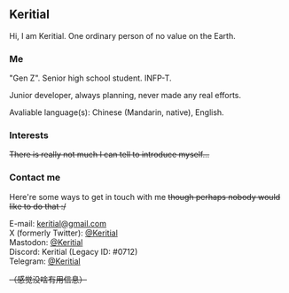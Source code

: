 ## Keritial  

Hi, I am Keritial. One ordinary person of no value on the Earth.

### Me

"Gen Z"<!-- ~~(obviously)~~ -->. Senior high school student<!-- ~~(I want to graduate immediately when I ended the first day at school，because I'm a boaring student that lives in the dormitory inside the school and electronic devices, such as smart phones or computers, are banned.)~~ -->. INFP-T<!-- ~~(maybe, is it really necessary to categorize people with these?)~~-->.

Junior developer, always planning, never made any real efforts.

Avaliable language(s): Chinese (Mandarin, native), English<!-- ~~(tbh，我不能算会英语)~~ -->.  
<!-- Owned Device(s): PC (Intel i3-7100, 16GB RAM, AMD Radeon R7 240 4G) running Windows 11 x64, Redmi Note 11T Pro (xaga, 8GB RAM, 256GB Storage, locked) running Android 13, OPPO Watch SE (Snapdragon Wear 4100, 1GB RAM, 8GB Storage, locked) running Android 8.1, random tablet (UNISOC, 8GB RAM, 256GB Storage, locked) from IFlyTek running Android 9. -->

### Interests

~~There is really not much I can tell to introduce myself...~~

### Contact me

Here're some ways to get in touch with me ~~though perhaps nobody would like to do that :/~~

E-mail: [keritial@gmail.com](mailto:keritial@gmail.com)  
X (formerly Twitter): [@Keritial](https://x.com/Keritial)  
Mastodon: [@Keritial](https://mastodon.social/@Keritial)  
Discord: Keritial (Legacy ID: #0712)  
Telegram: [@Keritial](https://t.me/Keritial)  


~~（感觉没啥有用信息）~~
